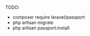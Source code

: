TODO: 
   - composer require laravel/passport
   - php artisan migrate
   - php artisan passport:install



